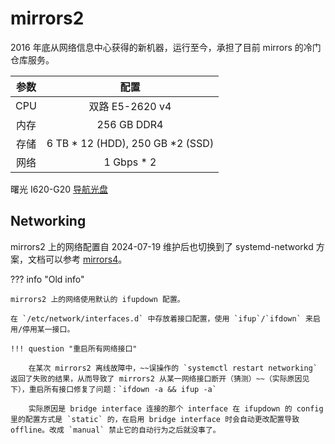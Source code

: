 # mirrors2

2016 年底从网络信息中心获得的新机器，运行至今，承担了目前 mirrors 的冷门仓库服务。

| 参数  |                配置                |
| :---: | :--------------------------------: |
|  CPU  |          双路 E5-2620 v4           |
| 内存  |            256 GB DDR4             |
| 存储  | 6 TB \* 12 (HDD), 250 GB \*2 (SSD) |
| 网络  |            1 Gbps \* 2             |

曙光 I620-G20 [导航光盘](https://ftp.lug.ustc.edu.cn/ebook/sugon-I620-G20.iso)

## Networking

mirrors2 上的网络配置自 2024-07-19 维护后也切换到了 systemd-networkd 方案，文档可以参考 [mirrors4](../4/networking/index.md)。

??? info "Old info"

    mirrors2 上的网络使用默认的 ifupdown 配置。

    在 `/etc/network/interfaces.d` 中存放着接口配置，使用 `ifup`/`ifdown` 来启用/停用某一接口。

    !!! question "重启所有网络接口"

        在某次 mirrors2 离线故障中，~~误操作的 `systemctl restart networking` 返回了失败的结果，从而导致了 mirrors2 从某一网络接口断开（猜测）~~（实际原因见下），重启所有接口修复了问题：`ifdown -a && ifup -a`

        实际原因是 bridge interface 连接的那个 interface 在 ifupdown 的 config 里的配置方式是 `static` 的，在启用 bridge interface 时会自动更改配置导致 offline。改成 `manual` 禁止它的自动行为之后就没事了。
